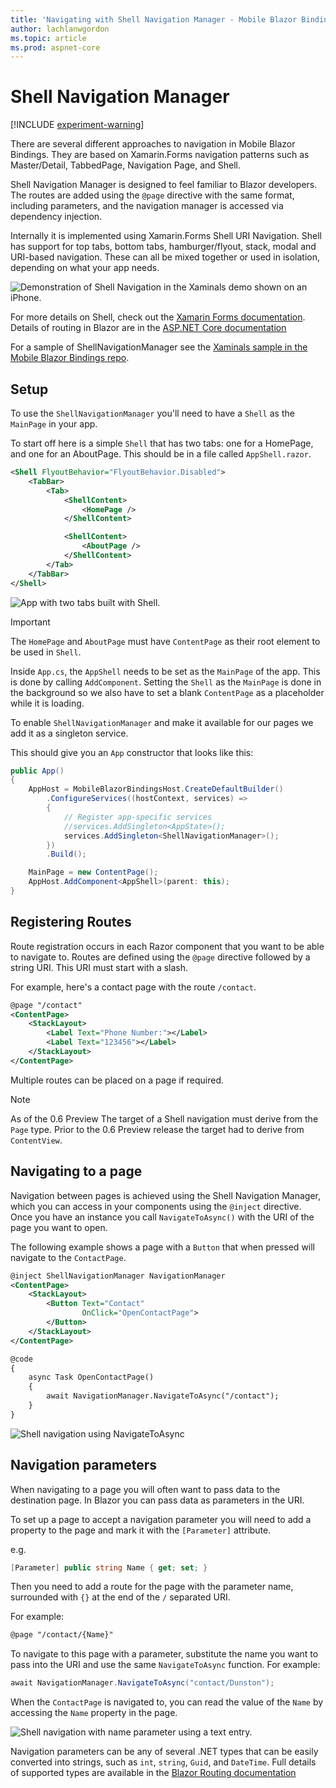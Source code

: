 ```yaml
---
title: 'Navigating with Shell Navigation Manager - Mobile Blazor Bindings'
author: lachlanwgordon
ms.topic: article
ms.prod: aspnet-core
---
```


# Shell Navigation Manager

[!INCLUDE [experiment-warning](../includes/experiment-warning.md)]

There are several different approaches to navigation in Mobile Blazor Bindings. They are based on Xamarin.Forms navigation patterns such as Master/Detail, TabbedPage, Navigation Page, and Shell.

Shell Navigation Manager is designed to feel familiar to Blazor developers. The routes are added using the `@page` directive with the same format, including parameters, and the navigation manager is accessed via dependency injection.

Internally it is implemented using Xamarin.Forms Shell URI Navigation. Shell has support for top tabs, bottom tabs, hamburger/flyout, stack, modal and URI-based navigation. These can all be mixed together or used in isolation, depending on what your app needs.

![Demonstration of Shell Navigation in the Xaminals demo shown on an iPhone.](./media/shell-navigation/shell.gif)

For more details on Shell, check out the [Xamarin Forms documentation](/xamarin/xamarin-forms/app-fundamentals/shell/). Details of routing in Blazor are in the [ASP.NET Core documentation](/aspnet/core/blazor/fundamentals/routing)

For a sample of ShellNavigationManager see the [Xaminals sample in the Mobile Blazor Bindings repo](https://github.com/xamarin/MobileBlazorBindings/tree/master/samples/MobileBlazorBindingsXaminals).

## Setup

To use the `ShellNavigationManager` you'll need to have a `Shell` as the `MainPage` in your app.

To start off here is a simple `Shell` that has two tabs: one for a HomePage, and one for an AboutPage. This should be in a file called `AppShell.razor`.

```xml
<Shell FlyoutBehavior="FlyoutBehavior.Disabled">
    <TabBar>
        <Tab>
            <ShellContent>
                <HomePage />
            </ShellContent>

            <ShellContent>
                <AboutPage />
            </ShellContent>
        </Tab>
    </TabBar>
</Shell>
```

![App with two tabs built with Shell.](./media/shell-navigation/shell-tabs.gif)

> [!IMPORTANT]
> The `HomePage` and `AboutPage` must have `ContentPage` as their root element to be used in `Shell`.

Inside `App.cs`, the `AppShell` needs to be set as the `MainPage` of the app. This is done by calling `AddComponent`. Setting the `Shell` as the `MainPage` is done in the background so we also have to set a blank `ContentPage` as a placeholder while it is loading.

To enable `ShellNavigationManager` and make it available for our pages we add it as a singleton service.

This should give you an `App` constructor that looks like this:

```c#
public App()
{
    AppHost = MobileBlazorBindingsHost.CreateDefaultBuilder()
        .ConfigureServices((hostContext, services) =>
        {
            // Register app-specific services
            //services.AddSingleton<AppState>();
            services.AddSingleton<ShellNavigationManager>();
        })
        .Build();

    MainPage = new ContentPage();
    AppHost.AddComponent<AppShell>(parent: this);
}
```

## Registering Routes

Route registration occurs in each Razor component that you want to be able to navigate to. Routes are defined using the `@page` directive followed by a string URI. This URI must start with a slash.

For example, here's a contact page with the route `/contact`.

```xml
@page "/contact"
<ContentPage>
    <StackLayout>
        <Label Text="Phone Number:"></Label>
        <Label Text="123456"></Label>
    </StackLayout>
</ContentPage>
```

Multiple routes can be placed on a page if required.

> [!NOTE]
> As of the 0.6 Preview The target of a Shell navigation must derive from the `Page` type. Prior to the 0.6 Preview release the target had to derive from `ContentView`.

## Navigating to a page

Navigation between pages is achieved using the Shell Navigation Manager, which you can access in your components using the `@inject` directive. Once you have an instance you call `NavigateToAsync()` with the URI of the page you want to open.

The following example shows a page with a `Button` that when pressed will navigate to the `ContactPage`.

```xml
@inject ShellNavigationManager NavigationManager
<ContentPage>
    <StackLayout>
        <Button Text="Contact"
                OnClick="OpenContactPage">
        </Button>
    </StackLayout>
</ContentPage>

@code
{
    async Task OpenContactPage()
    {
        await NavigationManager.NavigateToAsync("/contact");
    }
}
```

![Shell navigation using NavigateToAsync](./media/shell-navigation/shell-navigation.gif)

## Navigation parameters

When navigating to a page you will often want to pass data to the destination page. In Blazor you can pass data as parameters in the URI.

To set up a page to accept a navigation parameter you will need to add a property to the page and mark it with the `[Parameter]` attribute.

e.g.

```c#
[Parameter] public string Name { get; set; }
```

Then you need to add a route for the page with the parameter name, surrounded with `{}` at the end of the `/` separated URI.

For example:

```xml
@page "/contact/{Name}"
```

To navigate to this page with a parameter, substitute the name you want to pass into the URI and use the same `NavigateToAsync` function. For example:

```c#
await NavigationManager.NavigateToAsync("contact/Dunston");
```

When the `ContactPage` is navigated to, you can read the value of the `Name` by accessing the `Name` property in the page.

![Shell navigation with name parameter using a text entry.](./media/shell-navigation/shell-navigation-parameter.gif)

Navigation parameters can be any of several .NET types that can be easily converted into strings, such as `int`, `string`, `Guid`, and `DateTime`. Full details of supported types are available in the [Blazor Routing documentation](/aspnet/core/blazor/fundamentals/routing#route-constraints)

